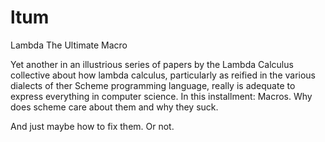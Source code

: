 # ltum
Lambda The Ultimate Macro

Yet another in an illustrious series of papers by the Lambda Calculus
collective about how lambda calculus, particularly as reified in the
various dialects of ther Scheme programming language, really is
adequate to express everything in computer science. In this
installment: Macros. Why does scheme care about them and why they
suck.

And just maybe how to fix them. Or not.
